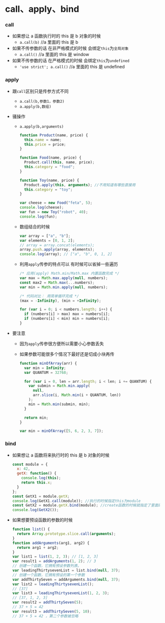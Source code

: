 # call、apply、bind

### call

- 如果想让 a 函数执行时的 this 是 b 对象的时候
  - `a.call(b)` //a 里面的 this 是 b
- 如果不传参数的话 在非严格模式的时候 会绑定`this`为`全局对象`
  - `a.call()` //a 里面的 this 是 window
- 如果不传参数的话 在严格模式的时候 会绑定`this`为`undefined`
  - `'use strict'; a.call()` //a 里面的 this 是 undefined

### apply

- 跟`call`区别只是传参方式不同
  - `a.call(b,参数1，参数2)`
  - `a.apply(b,数组)`
- 骚操作

  - `a.apply(b,arguments)`

    ```javascript
    function Product(name, price) {
      this.name = name;
      this.price = price;
    }

    function Food(name, price) {
      Product.call(this, name, price);
      this.category = "food";
    }

    function Toy(name, price) {
      Product.apply(this, arguments); //不用知道有哪些直接用
      this.category = "toy";
    }

    var cheese = new Food("feta", 5);
    console.log(cheese);
    var fun = new Toy("robot", 40);
    console.log(fun);
    ```

  - 数组结合的时候

    ```javascript
    var array = ["a", "b"];
    var elements = [0, 1, 2];
    // array = array.concat(elements);
    array.push.apply(array, elements);
    console.log(array); // ["a", "b", 0, 1, 2]
    ```

  - 利用`apply`传参的特点可以 有时候可以省掉一些遍历

    ```javascript
    /* 应用(apply) Math.min/Math.max 内置函数完成 */
    var max = Math.max.apply(null, numbers);
    const max2 = Math.max(...numbers);
    var min = Math.min.apply(null, numbers);

    /* 代码对比： 用简单循环完成 */
    (max = -Infinity), (min = +Infinity);

    for (var i = 0; i < numbers.length; i++) {
      if (numbers[i] > max) max = numbers[i];
      if (numbers[i] < min) min = numbers[i];
    }
    ```

- 要注意

  - 因为`apply`传参很方便所以需要小心参数丢失
  - 如果参数可能很多个情况下最好还是切成小块再传

    ```javascript
    function minOfArray(arr) {
      var min = Infinity;
      var QUANTUM = 32768;

      for (var i = 0, len = arr.length; i < len; i += QUANTUM) {
        var submin = Math.min.apply(
          null,
          arr.slice(i, Math.min(i + QUANTUM, len))
        );
        min = Math.min(submin, min);
      }

      return min;
    }

    var min = minOfArray([5, 6, 2, 3, 7]);
    ```

### bind

- 如果想让 a 函数将来执行时的 this 是 b 对象的时候

  ```javascript
  const module = {
    x: 42,
    getX: function() {
      console.log(this);
      return this.x;
    }
  };
  const GetX1 = module.getX;
  console.log(GetX1.call(module)); //执行的时候指定this为module
  const GetX2 = module.getX.bind(module); //create函数的时候就指定了里面的this为module
  console.log(GetX2());
  ```

- 如果想要预设函数的参数的时候

  ```javascript
  function list() {
    return Array.prototype.slice.call(arguments);
  }
  function addArguments(arg1, arg2) {
    return arg1 + arg2;
  }
  var list1 = list(1, 2, 3); // [1, 2, 3]
  var result1 = addArguments(1, 2); // 3
  // 创建一个函数，它拥有预设参数列表。
  var leadingThirtysevenList = list.bind(null, 37);
  // 创建一个函数，它拥有预设的第一个参数
  var addThirtySeven = addArguments.bind(null, 37);
  var list2 = leadingThirtysevenList();
  // [37]
  var list3 = leadingThirtysevenList(1, 2, 3);
  // [37, 1, 2, 3]
  var result2 = addThirtySeven(5);
  // 37 + 5 = 42
  var result3 = addThirtySeven(5, 10);
  // 37 + 5 = 42 ，第二个参数被忽略
  ```
